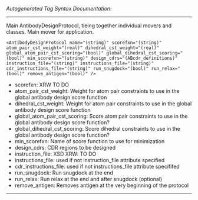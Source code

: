 _Autogenerated Tag Syntax Documentation:_

---
Main AntibodyDesignProtocol, tieing together individual movers and classes. Main mover for application.

```
<AntibodyDesignProtocol name="(string)" scorefxn="(string)" atom_pair_cst_weight="(real)" dihedral_cst_weight="(real)" global_atom_pair_cst_scoring="(bool)" global_dihedral_cst_scoring="(bool)" min_scorefxn="(string)" design_cdrs="(ABcdr_definitions)" instruction_file="(string)" instructions_file="(string)" cdr_instructions_file="(string)" run_snugdock="(bool)" run_relax="(bool)" remove_antigen="(bool)" />
```

-   scorefxn: XRW TO DO
-   atom_pair_cst_weight: Weight for atom pair constraints to use in the global antibody design score function
-   dihedral_cst_weight: Weight for atom pair constraints to use in the global antibody design score function
-   global_atom_pair_cst_scoring: Score atom pair constraints to use in the global antibody design score function?
-   global_dihedral_cst_scoring: Score dihedral constraints to use in the global antibody design score function?
-   min_scorefxn: Name of score function to use for minimization
-   design_cdrs: CDR regions to be designed
-   instruction_file: XSD XRW: TO DO
-   instructions_file: used if not instruction_file attribute specified
-   cdr_instructions_file: used if not instructions_file attribute specififed
-   run_snugdock: Run snugdock at the end
-   run_relax: Run relax at the end and after snugdock (optional)
-   remove_antigen: Removes antigen at the very beginning of the protocol

---
